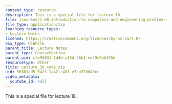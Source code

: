 ```yaml
---
content_type: resource
description: This is a special file for lecture 18.
file: /courses/1-00-introduction-to-computers-and-engineering-problem-solving-spring-2012/56881ad5542f1a42c48fe7ca37d049cc_Lecture_18_code.zip
file_type: application/zip
learning_resource_types:
- Lecture Notes
license: https://creativecommons.org/licenses/by-nc-sa/4.0/
ocw_type: OCWFile
parent_title: Lecture Notes
parent_type: CourseSection
parent_uid: cfe95031-1d4d-a15d-46b1-ed49c9bb355d
resourcetype: Other
title: Lecture_18_code.zip
uid: 56881ad5-542f-1a42-c48f-e7ca37d049cc
video_metadata:
  youtube_id: null
---
```

This is a special file for lecture 18.